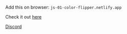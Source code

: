 Add this on browser:     <code>js-01-color-flipper.netlify.app</code>




Check it out [here](js-01-color-flipper.netlify.app)


<a href="https://discord.gg/c5QtDB9RAP" rel="nofollow">Discord</a>


